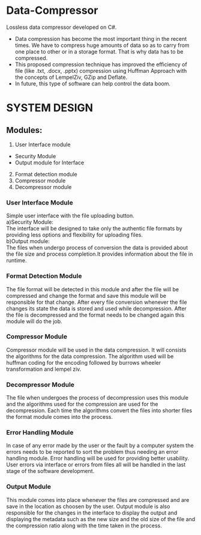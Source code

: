 # Data-Compressor
Lossless data compressor developed on C#. 

- Data compression has become the most important thing in the recent times. We have to
  compress huge amounts of data so as to carry from one place to other or in a storage format.
  That is why data has to be compressed.
- This proposed compression technique has improved the efficiency of file (like .txt, .docx, .pptx)
  compression using Huffman Approach with the concepts of LempelZiv, GZip and Deflate.
- In future, this type of software can help control the data boom.


# SYSTEM DESIGN

## Modules:
1) User Interface module  
  - Security Module  
  - Output module for Interface  
2) Format detection module
3) Compressor module 
4) Decompressor module

### User Interface Module
Simple user interface with the file uploading button.  
a)Security Module:  
The interface will be designed to take only the authentic file formats by providing less options and flexibility for uploading files.  
b)Output module:  
The files when undergo process of conversion the data is provided about the file size and process completion.It provides information about the file in runtime.


### Format Detection Module
The file format will be detected in this module and after the file will be compressed and change the format and save this module will be responsible for that change.
After every file conversion whenever the file changes its state the data is stored and used while decompression.
After the file is decompressed and the format needs to be changed again this module will do the job.

### Compressor Module
Compressor module will be used in the data compression.
It will consists the algorithms for the data compression.
The algorithm used will be huffman coding for the encoding followed by burrows wheeler transformation and lempel ziv.

### Decompressor Module
The file when undergoes the process of decompression uses this module and the algorithms used for the compression are used for the decompression.
Each time the algorithms convert the files into shorter files the format module comes into the process.

### Error Handling Module
In case of any error made by the user or the fault by a computer system the errors needs to be reported to sort the problem thus needing an error handling module.
Error handling will be used for providing better usability.
User errors via interface or errors from files all will be handled in the last stage of the software development.

### Output Module
This module comes into place whenever the files are compressed and are save in the location as choosen by the user.
Output module is also responsible for the changes in the interface to display the output and displaying the metadata such as the new size and the old size of the file and the compression ratio along with the time taken in the process.



